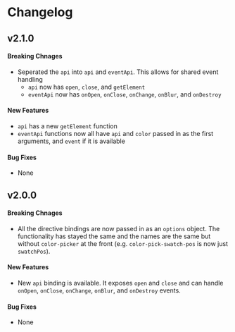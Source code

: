 # Changelog

## v2.1.0

#### Breaking Chnages
  * Seperated the `api` into `api` and `eventApi`. This allows for shared event handling
    * `api` now has `open`, `close`, and `getElement`
    * `eventApi` now has `onOpen`, `onClose`, `onChange`, `onBlur`, and `onDestroy`

#### New Features
  * `api` has a new `getElement` function
  * `eventApi` functions now all have `api` and `color` passed in as the first arguments, and `event` if it is available

#### Bug Fixes
  * None

## v2.0.0

#### Breaking Chnages

  * All the directive bindings are now passed in as an `options` object. The functionality has stayed the same and the names are the same but without `color-picker` at the front (e.g. `color-pick-swatch-pos` is now just `swatchPos`).

#### New Features
  * New `api` binding is available. It exposes `open` and `close` and can handle `onOpen`, `onClose`, `onChange`, `onBlur`, and `onDestroy` events.

#### Bug Fixes
  * None

